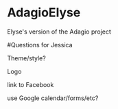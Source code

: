 # AdagioElyse
Elyse's version of the Adagio project

#Questions for Jessica

Theme/style?

Logo

link to Facebook

use Google calendar/forms/etc?
